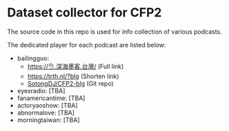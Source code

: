 # Dataset collector for CFP2

The source code in this repo is used for info collection of various podcasts.

The dedicated player for each podcast are listed below:

- bailingguo:
  - [https://👌.深海墨客.台灣/](https://xn--xp8h.xn--2os22eixx6na.xn--kpry57d/) (Full link)
  - <https://trth.nl/?blg> (Shorten link)
  - [SotongDJ/CFP2-blg](https://github.com/SotongDJ/CFP2-blg) (Git repo)
- eyexradio: [TBA]
- fanamericantime: [TBA]
- actoryaoshow: [TBA]
- abnormalove: [TBA]
- morningtaiwan: [TBA]
